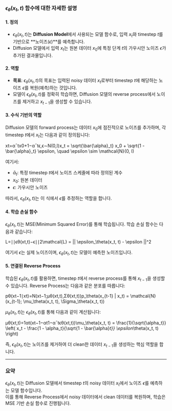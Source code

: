 ### $\epsilon_\theta(x_t, t)$ 함수에 대한 자세한 설명

#### 1. **정의**

- $\epsilon_\theta(x_t, t)$는 **Diffusion Model**에서 사용되는 모델 함수로, 입력 $x_t$와 timestep $t$를 기반으로 **노이즈($\epsilon$)**를 예측합니다.
- Diffusion 모델에서 입력 $x_t$는 원본 데이터 $x_0$에 특정 단계 $t$의 가우시안 노이즈 $\epsilon$가 추가된 결과물입니다.

#### 2. **역할**

- **목표**: $\epsilon_\theta(x_t, t)$의 목표는 입력된 noisy 데이터 $x_t$로부터 timestep $t$에 해당하는 노이즈 $\epsilon$를 복원(예측)하는 것입니다.
- 모델이 $\epsilon_\theta(x_t, t)$를 정확히 학습하면, Diffusion 모델의 reverse process에서 노이즈를 제거하고 $x_{t-1}$을 생성할 수 있습니다.

#### 3. **수식 기반의 역할**

Diffusion 모델의 forward process는 데이터 $x_0$에 점진적으로 노이즈를 추가하며, 각 timestep $t$에서 $x_t$는 다음과 같이 정의됩니다:

xt=αˉtx0+1−αˉtϵ,ϵ∼N(0,I)x_t = \sqrt{\bar{\alpha}_t} x_0 + \sqrt{1 - \bar{\alpha}_t} \epsilon, \quad \epsilon \sim \mathcal{N}(0, I)

여기서:

- $\bar{\alpha}_t$: 특정 timestep $t$에서 노이즈 스케줄에 따라 정의된 계수
- $x_0$: 원본 데이터
- $\epsilon$: 가우시안 노이즈

따라서, $\epsilon_\theta(x_t, t)$는 이 식에서 $\epsilon$를 추정하는 역할을 합니다.

#### 4. **학습 손실 함수**

$\epsilon_\theta(x_t, t)$는 MSE(Minimum Squared Error)를 통해 학습됩니다. 학습 손실 함수는 다음과 같습니다:

L=∣∣ϵθ(xt,t)−ϵ∣∣2\mathcal{L} = || \epsilon_\theta(x_t, t) - \epsilon ||^2

여기서 $\epsilon$는 실제 노이즈이며, $\epsilon_\theta(x_t, t)$는 모델이 예측한 노이즈입니다.

#### 5. **연결된 Reverse Process**

학습된 $\epsilon_\theta(x_t, t)$를 활용하면, timestep $t$에서 reverse process를 통해 $x_{t-1}$을 생성할 수 있습니다. Reverse Process는 다음과 같은 분포를 따릅니다:

pθ(xt−1∣xt)=N(xt−1;μθ(xt,t),Σθ(xt,t))p_\theta(x_{t-1} | x_t) = \mathcal{N}(x_{t-1}; \mu_\theta(x_t, t), \Sigma_\theta(x_t, t))

$\mu_\theta(x_t, t)$는 $\epsilon_\theta(x_t, t)$를 통해 다음과 같이 계산됩니다:

μθ(xt,t)=1αt(xt−1−αt1−αˉtϵθ(xt,t))\mu_\theta(x_t, t) = \frac{1}{\sqrt{\alpha_t}} \left( x_t - \frac{1 - \alpha_t}{\sqrt{1 - \bar{\alpha}_t}} \epsilon_\theta(x_t, t) \right)

즉, $\epsilon_\theta(x_t, t)$는 노이즈를 제거하여 더 clean한 데이터 $x_{t-1}$을 생성하는 핵심 역할을 합니다.

---

### 요약

$\epsilon_\theta(x_t, t)$는 Diffusion 모델에서 timestep $t$의 noisy 데이터 $x_t$에서 노이즈 $\epsilon$를 예측하는 모델 함수입니다.  
이를 통해 Reverse Process에서 noisy 데이터에서 clean 데이터를 복원하며, 학습은 MSE 기반 손실 함수로 진행됩니다.